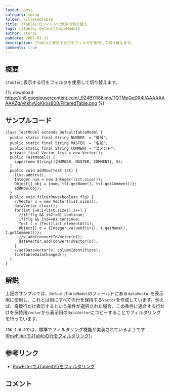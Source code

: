 ```yaml
---
layout: post
category: swing
folder: FilteredTable
title: JTableに行フィルタで表示の切り替え
tags: [JTable, DefaultTableModel]
author: aterai
pubdate: 2005-01-31
description: JTableに表示する行をフィルタを使用して切り替えます。
comments: true
---
```

## 概要
`JTable`に表示する行をフィルタを使用して切り替えます。

{% download https://lh5.googleusercontent.com/_9Z4BYR88imo/TQTMpQqDR4I/AAAAAAAAAZg/vitkhyUoKkI/s800/FilteredTable.png %}

## サンプルコード
<pre class="prettyprint"><code>class TestModel extends DefaultTableModel {
  public static final String NUMBER  = "番号";
  public static final String MASTER  = "名前";
  public static final String COMMENT = "コメント";
  private final Vector list = new Vector();
  public TestModel() {
    super(new String[]{NUMBER, MASTER, COMMENT}, 0);
  }
  public void addRow(Test tst) {
    list.add(tst);
    Integer num = new Integer(list.size());
    Object[] obj = {num, tst.getName(), tst.getComment()};
    addRow(obj);
  }
  public void filterRows(boolean flg) {
    //Vector v = new Vector(list.size());
    dataVector.clear();
    for(int i=0;i&lt;list.size();i++) {
      //if(flg &amp;&amp; i%2!=0) continue;
      if(flg &amp;&amp; i%2==0) continue;
      Test t = (Test)list.elementAt(i);
      Object[] o = {Integer.valueOf(i+1), t.getName(), t.getComment()};
      //v.add(convertToVector(o));
      dataVector.add(convertToVector(o));
    }
    //setDataVector(v, columnIdentifiers);
    fireTableDataChanged();
  }
}
</code></pre>

## 解説
上記のサンプルでは、`DefaultTableModel`のフィールドにある`dataVector`を表示用に使用し、これとは別にすべての行を保持する`Vector`を作成しています。例えば、奇数行だけ表示するという条件が選択された場合、この条件に適合する行だけを保持用`Vector`から表示用の`dataVector`にコピーすることでフィルタリングを行っています。

`JDK 1.6.0`では、標準でフィルタリング機能が実装されているようです([RowFilterでJTableの行をフィルタリング](http://ateraimemo.com/Swing/RowFilter.html))。

## 参考リンク
- [RowFilterでJTableの行をフィルタリング](http://ateraimemo.com/Swing/RowFilter.html)

<!-- dummy comment line for breaking list -->

## コメント

